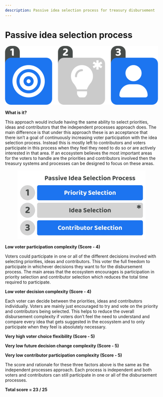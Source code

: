 ```yaml
---
description: Passive idea selection process for treasury disbursement
---
```


# Passive idea selection process

![](../../.gitbook/assets/passive-idea-selection-process.png)



**What is it?**

This approach would include having the same ability to select priorities, ideas and contributors that the independent processes approach does. The main difference is that under this approach these is an acceptance that there isn’t a goal of continuously increasing voter participation with the idea selection process. Instead this is mostly left to contributors and voters participate in this process when they feel they need to do so or are actively interested in that area. If an ecosystem believes the most important areas for the voters to handle are the priorities and contributors involved then the treasury systems and processes can be designed to focus on these areas.

<div align="left">

<figure><img src="../../.gitbook/assets/passive-idea-selection-process.jpg" alt="" width="563"><figcaption></figcaption></figure>

</div>



**Low voter participation complexity (Score - 4)**

Voters could participate in one or all of the different decisions involved with selecting priorities, ideas and contributors. This voter the full freedom to participate in whichever decisions they want to for the disbursement process. The main areas that the ecosystem encourages is participation in priority selection and contributor selection which reduces the total time required to participate.



**Low voter decision complexity (Score - 4)**

Each voter can decide between the priorities, ideas and contributors individually. Voters are mainly just encouraged to try and vote on the priority and contributors being selected. This helps to reduce the overall disbursement complexity if voters don’t feel the need to understand and compare every idea that gets suggested in the ecosystem and to only participate when they feel is absolutely necessary.



**Very high voter choice flexibility (Score - 5)**

**Very low future decision change complexity (Score - 5)**

**Very low contributor participation complexity (Score - 5)**

The score and rationale for these three factors above is the same as the independent processes approach. Each process is independent and both voters and contributors can still participate in one or all of the disbursement processes.



**Total score = 23 / 25**
